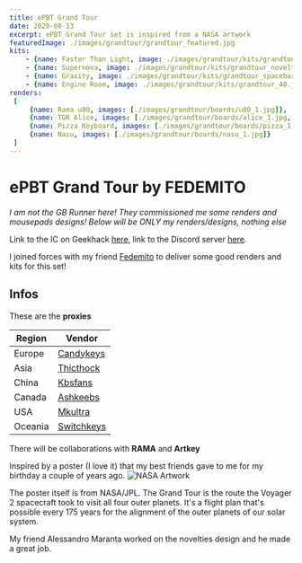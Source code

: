 ```yaml
---
title: ePBT Grand Tour
date: 2020-08-13
excerpt: ePBT Grand Tour set is inspired from a NASA artwork
featuredImage: ./images/grandtour/grandtour_featured.jpg
kits: 
    - {name: Faster Than Light, image: ./images/grandtour/kits/grandtour_base.jpg}
    - {name: Supernova, image: ./images/grandtour/kits/grandtour_novelty.jpg}
    - {name: Gravity, image: ./images/grandtour/kits/grandtour_spacebar.jpg}
    - {name: Engine Room, image: ./images/grandtour/kits/grandtour_40.jpg}
renders: 
 [
     {name: Rama u80, images: [./images/grandtour/boards/u80_1.jpg]},
     {name: TGR Alice, images: [./images/grandtour/boards/alice_1.jpg, ./images/grandtour/boards/alice_2.jpg ]},
     {name: Pizza Keyboard, images: [./images/grandtour/boards/pizza_1.jpg]},
     {name: Nasu, images: [./images/grandtour/boards/nasu_1.jpg]}
 ]
---
```

# ePBT Grand Tour by FEDEMITO

*I am not the GB Runner here! They commissioned me some renders and mousepads designs! Below will be ONLY my renders/designs, nothing else*

Link to the IC on Geekhack [here](https://geekhack.org/index.php?topic=108068.0), link to the Discord server [here](https://discord.gg/5RcuT2c).

I joined forces with my friend [Fedemito](https://www.instagram.com/fedemito_/) to deliver some good renders and kits for this set!

## Infos

These are the **proxies**

| Region    | Vendor                               |
| --------- | ------------------------------------ |
| Europe    | [Candykeys](https://candykeys.com/)  |
| Asia      | [Thicthock](https://thicthock.com/)  |
| China     | [Kbsfans](https://kbdfans.com/)      |
| Canada    | [Ashkeebs](https://www.ashkeebs.com/)|
| USA       | [Mkultra](https://mkultra.click/)    |
| Oceania   | [Switchkeys](https://www.switchkeys.com.au/)|

There will be collaborations with **RAMA** and **Artkey**


Inspired by a poster (I love it) that my best friends gave to me for my birthday a couple of years ago.
![NASA Artwork](https://www.jpl.nasa.gov/visions-of-the-future/images/grand_tour.jpg)

The poster itself is from NASA/JPL.
The Grand Tour is the route the Voyager 2 spacecraft took to visit all four outer planets. It's a flight plan that's possible every 175 years for the alignment of the outer planets of our solar system.

My friend Alessandro Maranta worked on the novelties design and he made a great job.